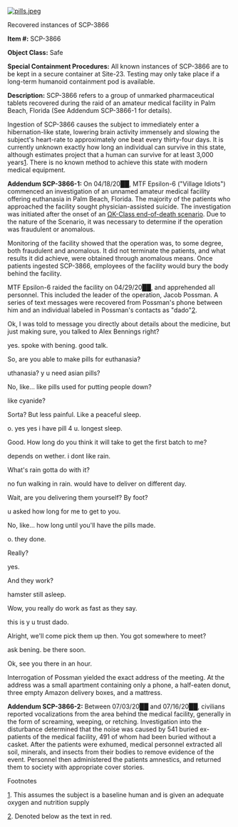 [![pills.jpeg](http://scp-wiki.wdfiles.com/local--resized-images/scp-3866/pills.jpeg/medium.jpg)](http://scp-wiki.wdfiles.com/local--files/scp-3866/pills.jpeg)

Recovered instances of SCP-3866

**Item #:** SCP-3866

**Object Class:** Safe

**Special Containment Procedures:** All known instances of SCP-3866 are to be kept in a secure container at Site-23. Testing may only take place if a long-term humanoid containment pod is available.

**Description:** SCP-3866 refers to a group of unmarked pharmaceutical tablets recovered during the raid of an amateur medical facility in Palm Beach, Florida (See Addendum SCP-3866-1 for details).

Ingestion of SCP-3866 causes the subject to immediately enter a hibernation-like state, lowering brain activity immensely and slowing the subject's heart-rate to approximately one beat every thirty-four days. It is currently unknown exactly how long an individual can survive in this state, although estimates project that a human can survive for at least 3,000 years[1](javascript:;). There is no known method to achieve this state with modern medical equipment.

**Addendum SCP-3866-1:** On 04/18/20██, MTF Epsilon-6 ("Village Idiots") commenced an investigation of an unnamed amateur medical facility offering euthanasia in Palm Beach, Florida. The majority of the patients who approached the facility sought physician-assisted suicide. The investigation was initiated after the onset of an [ΩK-Class end-of-death scenario](/scp-3984). Due to the nature of the Scenario, it was necessary to determine if the operation was fraudulent or anomalous.

Monitoring of the facility showed that the operation was, to some degree, both fraudulent and anomalous. It did not terminate the patients, and what results it did achieve, were obtained through anomalous means. Once patients ingested SCP-3866, employees of the facility would bury the body behind the facility.

MTF Epsilon-6 raided the facility on 04/29/20██, and apprehended all personnel. This included the leader of the operation, Jacob Possman. A series of text messages were recovered from Possman's phone between him and an individual labeled in Possman's contacts as "dado"[2](javascript:;).

Ok, I was told to message you directly about details about the medicine, but just making sure, you talked to Alex Bennings right?

yes. spoke with bening. good talk.

So, are you able to make pills for euthanasia?

uthanasia? y u need asian pills?

No, like… like pills used for putting people down?

like cyanide?

Sorta? But less painful. Like a peaceful sleep.

o. yes yes i have pill 4 u. longest sleep.

Good. How long do you think it will take to get the first batch to me?

depends on wether. i dont like rain.

What's rain gotta do with it?

no fun walking in rain. would have to deliver on different day.

Wait, are you delivering them yourself? By foot?

u asked how long for me to get to you.

No, like… how long until you'll have the pills made.

o. they done.

Really?

yes.

And they work?

hamster still asleep.

Wow, you really do work as fast as they say.

this is y u trust dado.

Alright, we'll come pick them up then. You got somewhere to meet?

ask bening. be there soon.

Ok, see you there in an hour.

Interrogation of Possman yielded the exact address of the meeting. At the address was a small apartment containing only a phone, a half-eaten donut, three empty Amazon delivery boxes, and a mattress.

**Addendum SCP-3866-2:** Between 07/03/20██ and 07/16/20██, civilians reported vocalizations from the area behind the medical facility, generally in the form of screaming, weeping, or retching. Investigation into the disturbance determined that the noise was caused by 541 buried ex-patients of the medical facility, 491 of whom had been buried without a casket. After the patients were exhumed, medical personnel extracted all soil, minerals, and insects from their bodies to remove evidence of the event. Personnel then administered the patients amnestics, and returned them to society with appropriate cover stories.

Footnotes

[1](javascript:;). This assumes the subject is a baseline human and is given an adequate oxygen and nutrition supply

[2](javascript:;). Denoted below as the text in red.